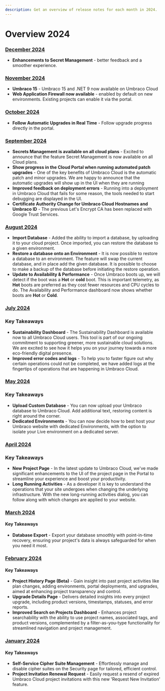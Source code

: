 ```yaml
---
description: Get an overview of release notes for each month in 2024.
---
```


# Overview 2024

### [December 2024](2024-12-releasenotes.md)
* **Enhancements to Secret Management** - better feedback and a smoother experience.

### [November 2024](2024-11-releasenotes.md)
* **Umbraco 15** - Umbraco 15 and .NET 9 now available on Umbraco Cloud
* **Web Application Firewall now available** - enabled by default on new environments. Existing projects can enable it via the portal.

### [October 2024](2024-10-releasenotes.md)
* **Follow Automatic Upgrades in Real Time** - Follow upgrade progress directly in the portal.

### [September 2024](september-2024.md)

* **Secrets Management is available on all cloud plans** - Excited to announce that the feature Secret Management is now available on all Cloud plans.
* **Show progress in the Cloud Portal when running automated patch upgrades** - One of the key benefits of Umbraco Cloud is the automatic patch and minor upgrades. We are happy to announce that the automatic upgrades will show up in the UI when they are running
* **Improved feedback on deployment errors** - Running into a deployment in Umbraco Cloud that fails for some reason, the tools needed to start debugging are displayed in the UI.&#x20;
* **Certificate Authority Change for Umbraco Cloud Hostnames and Umbraco ID** - The previous Let's Encrypt CA has been replaced with Google Trust Services.

### [August 2024](august-2024.md)

* **Import Database** - Added the ability to import a database, by uploading it to your cloud project. Once imported, you can restore the database to a given environment.
* **Restore a database onto an Environment** - It is now possible to restore a database to an environment. The feature will swap the current database, and in place add the given database. It is possible to choose to make a backup of the database before initiating the restore operation.
* **Update to Availability & Performance** - Once Umbraco boots up, we will detect if the boot was a **Hot** or **cold** boot. This is important telemetry, as **Hot** boots are preferred as they cost fewer resources and CPU cycles to do. The Availability and Performance dashboard now shows whether boots are **Hot** or **Cold**.

### [July 2024](2024-07-releasenotes.md)

### Key Takeaways

* **Sustainability Dashboard** - The Sustainability Dashboard is available now to all Umbraco Cloud users. This tool is part of our ongoing commitment to supporting greener, more sustainable cloud solutions. We are excited to see how it helps you on your journey towards a more eco-friendly digital presence.
* **Improved error codes and logs** - To help you to faster figure out why certain operations could not be completed, we have added logs at the fingertips of operations that are happening in Umbraco Cloud.

### [May 2024](2024-05-releasenotes.md)

### Key Takeaways

* **Upload Custom Database** - You can now upload your Umbraco database to Umbraco Cloud. Add additional text, restoring content is right around the corner.
* **Dedicated Environments** - You can now decide how to best host your Umbraco website with dedicated Environments, with the option to isolate your Live environment on a dedicated server.

### [April 2024](2024-04-releasenotes.md)

### Key Takeaways

* **New Project Page** - In the latest update to Umbraco Cloud, we've made significant enhancements to the UI of the project page in the Portal to streamline your experience and boost your productivity.
* **Long Running Activities** - As a developer it is key to understand the operations that your site undergoes when changing the underlying infrastructure. With the new long-running activities dialog, you can follow along with which changes are applied to your website.

### [March 2024](2024-03-releasenotes.md)

#### Key Takeaways

* **Database Export** - Export your database smoothly with point-in-time recovery, ensuring your project's data is always safeguarded for when you need it most.

### [February 2024](2024-02-releasenotes.md)

#### Key Takeaways

* **Project History Page (Beta)** - Gain insight into past project activities like plan changes, adding environments, portal deployments, and upgrades, aimed at enhancing project transparency and control.
* **Upgrade Details Page** - Delivers detailed insights into every project upgrade, including product versions, timestamps, statuses, and error reports.
* **Improved Search on Projects Dashboard** - Enhances project searchability with the ability to use project names, associated tags, and product versions, complemented by a filter-as-you-type functionality for streamlined navigation and project management.

### [January 2024](2024-01-releasenotes.md)

#### Key Takeaways

* **Self-Service Cipher Suite Management** - Effortlessly manage and disable cipher suites on the Security page for tailored, efficient control.
* **Project Invitation Renewal Request** - Easily request a resend of expired Umbraco Cloud project invitations with this new 'Request New Invitation' feature.
